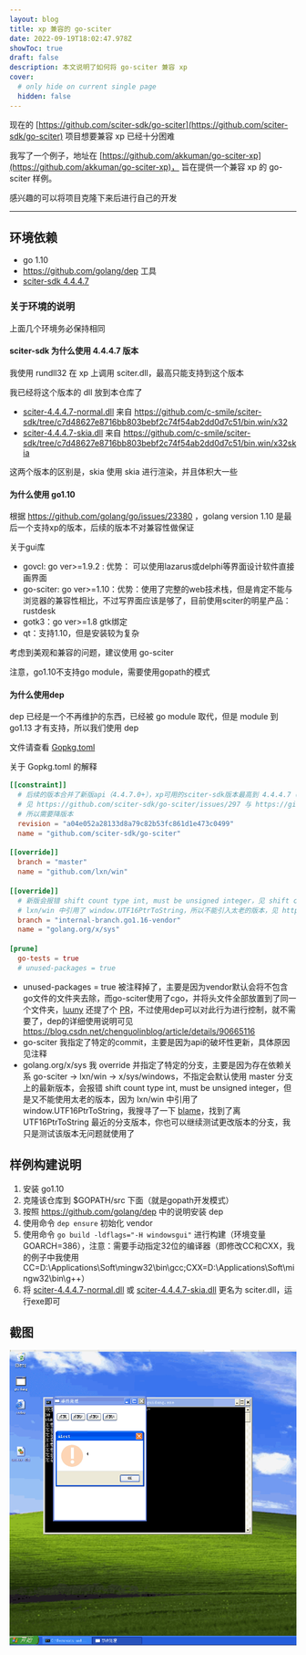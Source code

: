 ```yaml
---
layout: blog
title: xp 兼容的 go-sciter
date: 2022-09-19T18:02:47.978Z
showToc: true
draft: false
description: 本文说明了如何将 go-sciter 兼容 xp
cover:
  # only hide on current single page
  hidden: false
---
```


现在的 [https://github.com/sciter-sdk/go-sciter](https://github.com/sciter-sdk/go-sciter) 项目想要兼容 xp 已经十分困难

我写了一个例子，地址在 [https://github.com/akkuman/go-sciter-xp](https://github.com/akkuman/go-sciter-xp)， 旨在提供一个兼容 xp 的 go-sciter 样例。

感兴趣的可以将项目克隆下来后进行自己的开发

- - -

## 环境依赖

- go 1.10
- https://github.com/golang/dep 工具
- [sciter-sdk 4.4.4.7](https://github.com/c-smile/sciter-sdk/tree/c7d48627e8716bb803bebf2c74f54ab2dd0d7c51)

### 关于环境的说明

上面几个环境务必保持相同

#### sciter-sdk 为什么使用 4.4.4.7 版本

我使用 rundll32 在 xp 上调用 sciter.dll，最高只能支持到这个版本

我已经将这个版本的 dll 放到本仓库了

- [sciter-4.4.4.7-normal.dll](https://github.com/akkuman/go-sciter-xp/blob/master/sciter-4.4.4.7-normal.dll) 来自 https://github.com/c-smile/sciter-sdk/tree/c7d48627e8716bb803bebf2c74f54ab2dd0d7c51/bin.win/x32
- [sciter-4.4.4.7-skia.dll](https://github.com/akkuman/go-sciter-xp/blob/master/sciter-4.4.4.7-skia.dll) 来自 https://github.com/c-smile/sciter-sdk/tree/c7d48627e8716bb803bebf2c74f54ab2dd0d7c51/bin.win/x32skia

这两个版本的区别是，skia 使用 skia 进行渲染，并且体积大一些

#### 为什么使用 go1.10

根据 https://github.com/golang/go/issues/23380 ，golang version 1.10 是最后一个支持xp的版本，后续的版本不对兼容性做保证

关于gui库
- govcl: go ver>=1.9.2 : 优势： 可以使用lazarus或delphi等界面设计软件直接画界面
- go-sciter: go ver>=1.10：优势：使用了完整的web技术栈，但是肯定不能与浏览器的兼容性相比，不过写界面应该是够了，目前使用sciter的明星产品：rustdesk
- gotk3：go ver>=1.8 gtk绑定
- qt：支持1.10，但是安装较为复杂

考虑到美观和兼容的问题，建议使用 go-sciter

注意，go1.10不支持go module，需要使用gopath的模式

#### 为什么使用dep

dep 已经是一个不再维护的东西，已经被 go module 取代，但是 module 到 go1.13 才有支持，所以我们使用 dep

文件请查看 [Gopkg.toml](https://github.com/akkuman/go-sciter-xp/blob/master/Gopkg.toml)

关于 Gopkg.toml 的解释

```toml
[[constraint]]
  # 后续的版本合并了新版api（4.4.7.0+），xp可用的sciter-sdk版本最高到 4.4.4.7（https://github.com/c-smile/sciter-sdk/commit/c7d48627e8716bb803bebf2c74f54ab2dd0d7c51）
  # 见 https://github.com/sciter-sdk/go-sciter/issues/297 与 https://github.com/sciter-sdk/go-sciter/commit/99cd4de65a26163ff93872ef7bba888b479081dc
  # 所以需要降版本
  revision = "a04e052a28133d8a79c82b53fc861d1e473c0499"
  name = "github.com/sciter-sdk/go-sciter"

[[override]]
  branch = "master"
  name = "github.com/lxn/win"

[[override]]
  # 新版会报错 shift count type int, must be unsigned integer，见 shift count type int, must be unsigned integer
  # lxn/win 中引用了 window.UTF16PtrToString，所以不能引入太老的版本，见 https://github.com/golang/sys/blame/66a0560e4e097a54e439cdc529e28fcd0f9014e8/windows/syscall_windows.go
  branch = "internal-branch.go1.16-vendor"
  name = "golang.org/x/sys"

[prune]
  go-tests = true
  # unused-packages = true
```

- unused-packages = true 被注释掉了，主要是因为vendor默认会将不包含go文件的文件夹去除，而go-sciter使用了cgo，并将头文件全部放置到了同一个文件夹，[luuny](https://github.com/lunny) 还提了个 [PR](https://github.com/AdguardTeam/go-sciter/pull/2)，不过使用dep可以对此行为进行控制，就不需要了，dep的详细使用说明可见 https://blog.csdn.net/chenguolinblog/article/details/90665116
- go-sciter 我指定了特定的commit，主要是因为api的破坏性更新，具体原因见注释
- golang.org/x/sys 我 override 并指定了特定的分支，主要是因为存在依赖关系 go-sciter -> lxn/win -> x/sys/windows，不指定会默认使用 master 分支上的最新版本，会报错 shift count type int, must be unsigned integer，但是又不能使用太老的版本，因为 lxn/win 中引用了 window.UTF16PtrToString，我搜寻了一下 [blame](https://github.com/golang/sys/blame/66a0560e4e097a54e439cdc529e28fcd0f9014e8/windows/syscall_windows.go)，找到了离 UTF16PtrToString 最近的分支版本，你也可以继续测试更改版本的分支，我只是测试该版本无问题就使用了

## 样例构建说明

1. 安装 go1.10
2. 克隆该仓库到 $GOPATH/src 下面（就是gopath开发模式）
3. 按照 https://github.com/golang/dep 中的说明安装 dep
4. 使用命令 `dep ensure` 初始化 vendor
5. 使用命令 `go build -ldflags="-H windowsgui"` 进行构建（环境变量 GOARCH=386），注意：需要手动指定32位的编译器（即修改CC和CXX，我的例子中我使用 CC=D:\Applications\Soft\mingw32\bin\gcc;CXX=D:\Applications\Soft\mingw32\bin\g++）
6. 将 [sciter-4.4.4.7-normal.dll](sciter-4.4.4.7-normal.dll) 或 [sciter-4.4.4.7-skia.dll](sciter-4.4.4.7-skia.dll) 更名为 sciter.dll，运行exe即可

## 截图

![xp截图](https://raw.githubusercontent.com/akkuman/pic/master/img/2022/09/4215945a2983ad26d15532d9ae2e8366.png)
